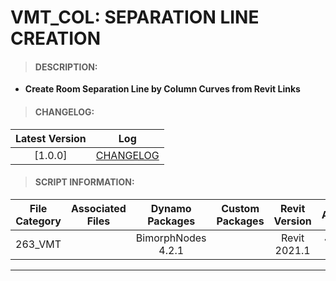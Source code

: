 # VMT_COL: SEPARATION LINE CREATION

> #### DESCRIPTION: 
- **Create Room Separation Line by Column Curves from Revit Links**

> #### CHANGELOG:

| Latest Version | Log |
| :-------: | :----: | 
|[1.0.0] | [CHANGELOG](/_vmt/changelog/VMT_COL_SeparationLineCreation.md) |

> #### SCRIPT INFORMATION: 

| File Category| Associated Files | Dynamo Packages | Custom Packages | Revit Version | Author | Reviewed By |
| :-------: | :----: | :---: | :---: | :---: | :---: | :---: |
| 263_VMT |  | BimorphNodes 4.2.1 | | Revit 2021.1 | Jacky Luk | |


----------------------------------------------------------------
<!-- > #### SCRIPT: 
<img src="./images/vmt/VMT_COL_SeparationLineCreation.png">


------------------------------------------------------------------------------

> #### DEMO:  -->
